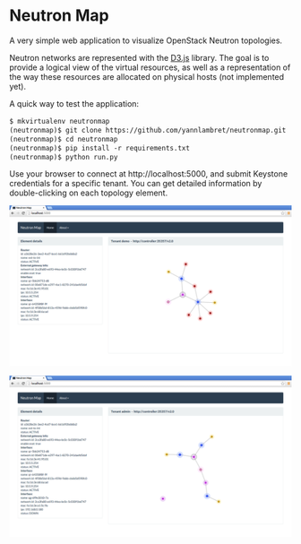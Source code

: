 Neutron Map
===========

A very simple web application to visualize OpenStack Neutron topologies.

Neutron networks are represented with the [D3.js][d3js] library. The goal is to provide a logical view of the virtual resources, as well as a representation of the way these resources are allocated on physical hosts (not implemented yet).

A quick way to test the application:

```
$ mkvirtualenv neutronmap
(neutronmap)$ git clone https://github.com/yannlambret/neutronmap.git
(neutronmap)$ cd neutronmap
(neutronmap)$ pip install -r requirements.txt
(neutronmap)$ python run.py
```

Use your browser to connect at http://localhost:5000, and submit Keystone credentials for a specific tenant. You can get detailed information by double-clicking on each topology element.

![Neutron Map screenshot](resources/demo.png?raw=true "Neutron Map")

![Neutron Map screenshot](resources/admin.png?raw=true "Neutron Map")

[d3js]: http://d3js.org/

